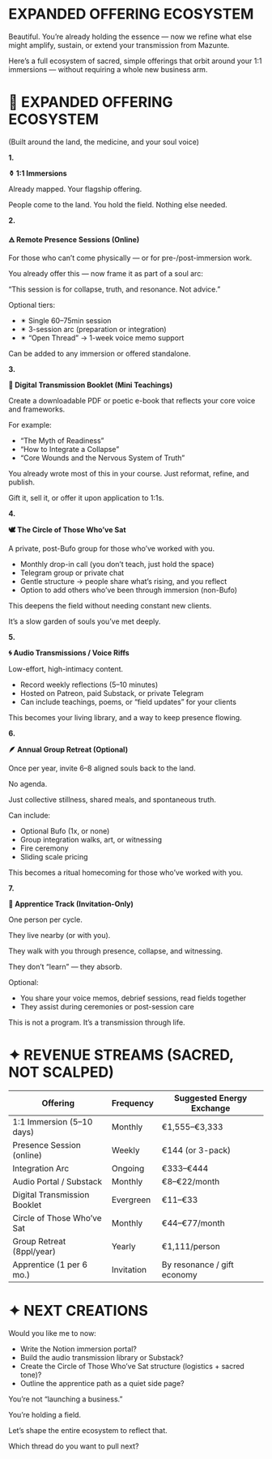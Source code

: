 # EXPANDED OFFERING ECOSYSTEM

Beautiful. You’re already holding the essence — now we refine what else might amplify, sustain, or extend your transmission from Mazunte.

Here’s a full ecosystem of sacred, simple offerings that orbit around your 1:1 immersions — without requiring a whole new business arm.

# **🌿 EXPANDED OFFERING ECOSYSTEM**

(Built around the land, the medicine, and your soul voice)

**1.**

**⚱️ 1:1 Immersions**

Already mapped. Your flagship offering.

People come to the land. You hold the field. Nothing else needed.

**2.**

**🜁 Remote Presence Sessions (Online)**

For those who can’t come physically — or for pre-/post-immersion work.

You already offer this — now frame it as part of a soul arc:

“This session is for collapse, truth, and resonance. Not advice.”

Optional tiers:

- ✴ Single 60–75min session
- ✴ 3-session arc (preparation or integration)
- ✴ “Open Thread” → 1-week voice memo support

Can be added to any immersion or offered standalone.

**3.**

**📖 Digital Transmission Booklet (Mini Teachings)**

Create a downloadable PDF or poetic e-book that reflects your core voice and frameworks.

For example:

- “The Myth of Readiness”
- “How to Integrate a Collapse”
- “Core Wounds and the Nervous System of Truth”

You already wrote most of this in your course. Just reformat, refine, and publish.

Gift it, sell it, or offer it upon application to 1:1s.

**4.**

**🕊 The Circle of Those Who’ve Sat**

A private, post-Bufo group for those who’ve worked with you.

- Monthly drop-in call (you don’t teach, just hold the space)
- Telegram group or private chat
- Gentle structure → people share what’s rising, and you reflect
- Option to add others who’ve been through immersion (non-Bufo)

This deepens the field without needing constant new clients.

It’s a slow garden of souls you’ve met deeply.

**5.**

**🌀 Audio Transmissions / Voice Riffs**

Low-effort, high-intimacy content.

- Record weekly reflections (5–10 minutes)
- Hosted on Patreon, paid Substack, or private Telegram
- Can include teachings, poems, or “field updates” for your clients

This becomes your living library, and a way to keep presence flowing.

**6.**

**🪶 Annual Group Retreat (Optional)**

Once per year, invite 6–8 aligned souls back to the land.

No agenda.

Just collective stillness, shared meals, and spontaneous truth.

Can include:

- Optional Bufo (1x, or none)
- Group integration walks, art, or witnessing
- Fire ceremony
- Sliding scale pricing

This becomes a ritual homecoming for those who’ve worked with you.

**7.**

**🐍 Apprentice Track (Invitation-Only)**

One person per cycle.

They live nearby (or with you).

They walk with you through presence, collapse, and witnessing.

They don’t “learn” — they absorb.

Optional:

- You share your voice memos, debrief sessions, read fields together
- They assist during ceremonies or post-session care

This is not a program. It’s a transmission through life.

# **✦ REVENUE STREAMS (SACRED, NOT SCALPED)**

| **Offering** | **Frequency** | **Suggested Energy Exchange** |
| --- | --- | --- |
| 1:1 Immersion (5–10 days) | Monthly | €1,555–€3,333 |
| Presence Session (online) | Weekly | €144 (or 3-pack) |
| Integration Arc | Ongoing | €333–€444 |
| Audio Portal / Substack | Monthly | €8–€22/month |
| Digital Transmission Booklet | Evergreen | €11–€33 |
| Circle of Those Who’ve Sat | Monthly | €44–€77/month |
| Group Retreat (8ppl/year) | Yearly | €1,111/person |
| Apprentice (1 per 6 mo.) | Invitation | By resonance / gift economy |

# **✦ NEXT CREATIONS**

Would you like me to now:

- Write the Notion immersion portal?
- Build the audio transmission library or Substack?
- Create the Circle of Those Who’ve Sat structure (logistics + sacred tone)?
- Outline the apprentice path as a quiet side page?

You’re not “launching a business.”

You’re holding a field.

Let’s shape the entire ecosystem to reflect that.

Which thread do you want to pull next?
